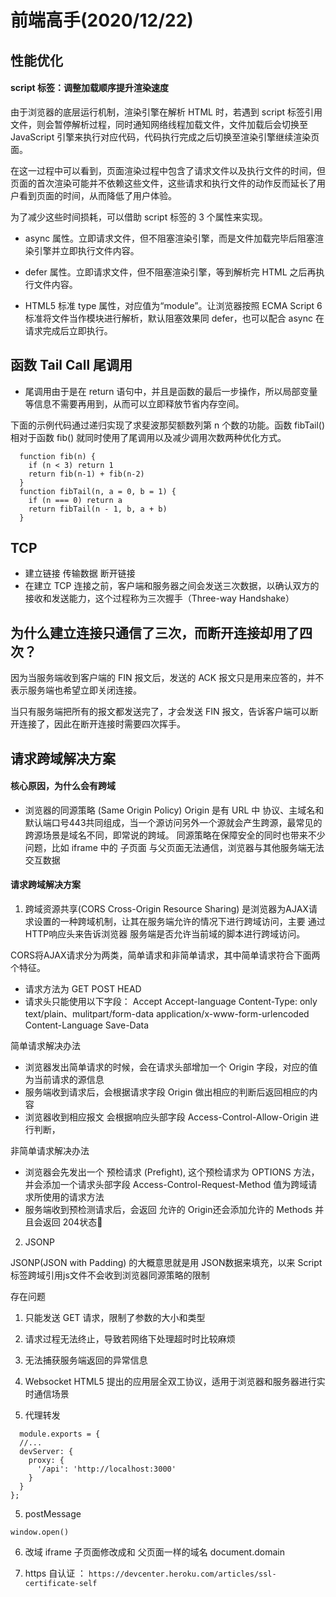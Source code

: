 # 前端高手(2020/12/22)

## 性能优化

#### script 标签：调整加载顺序提升渲染速度

由于浏览器的底层运行机制，渲染引擎在解析 HTML 时，若遇到 script 标签引用文件，则会暂停解析过程，同时通知网络线程加载文件，文件加载后会切换至 JavaScript 引擎来执行对应代码，代码执行完成之后切换至渲染引擎继续渲染页面。

在这一过程中可以看到，页面渲染过程中包含了请求文件以及执行文件的时间，但页面的首次渲染可能并不依赖这些文件，这些请求和执行文件的动作反而延长了用户看到页面的时间，从而降低了用户体验。

为了减少这些时间损耗，可以借助 script 标签的 3 个属性来实现。

- async 属性。立即请求文件，但不阻塞渲染引擎，而是文件加载完毕后阻塞渲染引擎并立即执行文件内容。

- defer 属性。立即请求文件，但不阻塞渲染引擎，等到解析完 HTML 之后再执行文件内容。

- HTML5 标准 type 属性，对应值为“module”。让浏览器按照 ECMA Script 6 标准将文件当作模块进行解析，默认阻塞效果同 defer，也可以配合 async 在请求完成后立即执行。

## 函数 Tail Call 尾调用
- 尾调用由于是在 return 语句中，并且是函数的最后一步操作，所以局部变量等信息不需要再用到，从而可以立即释放节省内存空间。

下面的示例代码通过递归实现了求斐波那契额数列第 n 个数的功能。函数 fibTail() 相对于函数 fib() 就同时使用了尾调用以及减少调用次数两种优化方式。

```
  function fib(n) {
    if (n < 3) return 1
    return fib(n-1) + fib(n-2)
  }
  function fibTail(n, a = 0, b = 1) {
    if (n === 0) return a
    return fibTail(n - 1, b, a + b)
  }

```

## TCP 
* 建立链接 传输数据 断开链接
* 在建立 TCP 连接之前，客户端和服务器之间会发送三次数据，以确认双方的接收和发送能力，这个过程称为三次握手（Three-way Handshake）

## 为什么建立连接只通信了三次，而断开连接却用了四次？

因为当服务端收到客户端的 FIN 报文后，发送的 ACK 报文只是用来应答的，并不表示服务端也希望立即关闭连接。

当只有服务端把所有的报文都发送完了，才会发送 FIN 报文，告诉客户端可以断开连接了，因此在断开连接时需要四次挥手。

## 请求跨域解决方案

#### 核心原因，为什么会有跨域
* 浏览器的同源策略 (Same Origin Policy)
Origin 是有 URL 中 协议、主域名和默认端口号443共同组成，当一个源访问另外一个源就会产生跨源，最常见的跨源场景是域名不同，即常说的跨域。
同源策略在保障安全的同时也带来不少问题，比如 iframe 中的 子页面 与父页面无法通信，浏览器与其他服务端无法交互数据

#### 请求跨域解决方案

1. 跨域资源共享(CORS  Cross-Origin Resource Sharing) 是浏览器为AJAX请求设置的一种跨域机制，让其在服务端允许的情况下进行跨域访问，主要
通过HTTP响应头来告诉浏览器 服务端是否允许当前域的脚本进行跨域访问。

CORS将AJAX请求分为两类，简单请求和非简单请求，其中简单请求符合下面两个特征。
  - 请求方法为 GET POST HEAD
  - 请求头只能使用以下字段： Accept Accept-language Content-Type: only text/plain、mulitpart/form-data application/x-www-form-urlencoded Content-Language Save-Data


 简单请求解决办法
  - 浏览器发出简单请求的时候，会在请求头部增加一个 Origin 字段，对应的值为当前请求的源信息
  - 服务端收到请求后，会根据请求字段 Origin 做出相应的判断后返回相应的内容
  - 浏览器收到相应报文 会根据响应头部字段 Access-Control-Allow-Origin 进行判断，

非简单请求解决办法
  - 浏览器会先发出一个 预检请求 (Prefight), 这个预检请求为 OPTIONS 方法，并会添加一个请求头部字段 Access-Control-Request-Method 值为跨域请求所使用的请求方法
  - 服务端收到预检测请求后，会返回 允许的 Origin还会添加允许的 Methods 并且会返回 204状态🐎


2. JSONP

JSONP(JSON with Padding) 的大概意思就是用 JSON数据来填充，以来 Script 标签跨域引用js文件不会收到浏览器同源策略的限制

存在问题
  1. 只能发送 GET 请求，限制了参数的大小和类型
  2. 请求过程无法终止，导致若网络下处理超时时比较麻烦
  3. 无法捕获服务端返回的异常信息

3. Websocket HTML5 提出的应用层全双工协议，适用于浏览器和服务器进行实时通信场景

4. 代理转发

  ```
    module.exports = {
    //...
    devServer: {
      proxy: {
        '/api': 'http://localhost:3000'
      }
    }
  };
  ```

  5. postMessage 

  `window.open()`


  6. 改域 iframe 子页面修改成和 父页面一样的域名 document.domain


  7. https 自认证 ： `https://devcenter.heroku.com/articles/ssl-certificate-self`

  

